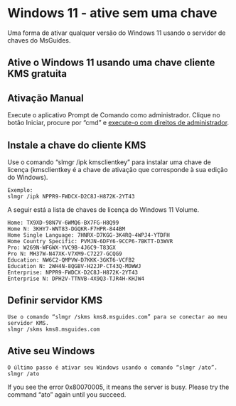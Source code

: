 # Windows 11 - ative sem uma chave
Uma forma de ativar qualquer versão do Windows 11 usando o servidor de chaves do MsGuides.
## Ative o  Windows 11 usando uma chave cliente KMS gratuita
## Ativação Manual

Execute o aplicativo Prompt de Comando como administrador.
Clique no botão Iniciar, procure por “cmd” e [execute-o com direitos de administrador](https://msguides.com/open-command-prompt-admin).

## Instale a chave do cliente KMS
Use o comando “slmgr /ipk kmsclientkey” para instalar uma chave de licença (kmsclientkey é a chave de ativação que corresponde à sua edição do Windows).
```
Exemplo: 
slmgr /ipk NPPR9-FWDCX-D2C8J-H872K-2YT43
```

A seguir está a lista de chaves de licença do Windows 11 Volume.
```
Home: TX9XD-98N7V-6WMQ6-BX7FG-H8Q99
Home N: 3KHY7-WNT83-DGQKR-F7HPR-844BM
Home Single Language: 7HNRX-D7KGG-3K4RQ-4WPJ4-YTDFH
Home Country Specific: PVMJN-6DFY6-9CCP6-7BKTT-D3WVR
Pro: W269N-WFGWX-YVC9B-4J6C9-T83GX
Pro N: MH37W-N47XK-V7XM9-C7227-GCQG9
Education: NW6C2-QMPVW-D7KKK-3GKT6-VCFB2
Education N: 2WH4N-8QGBV-H22JP-CT43Q-MDWWJ
Enterprise: NPPR9-FWDCX-D2C8J-H872K-2YT43
Enterprise N: DPH2V-TTNVB-4X9Q3-TJR4H-KHJW4
```

## Definir servidor KMS
```
Use o comando “slmgr /skms kms8.msguides.com” para se conectar ao meu servidor KMS.
slmgr /skms kms8.msguides.com
```

## Ative seu Windows
```
O último passo é ativar seu Windows usando o comando “slmgr /ato”.
slmgr /ato
```

If you see the error 0x80070005, it means the server is busy. Please try the command “ato” again until you succeed.

